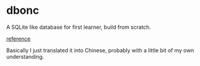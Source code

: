 # dbonc
A SQLite like database for first learner, build from scratch.


[reference](https://cstack.github.io/db_tutorial/)


Basically I just translated it into Chinese, probably with a little bit of my own understanding.
